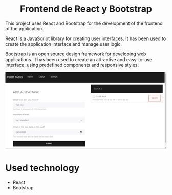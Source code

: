 <h1 align='center' >Frontend de React y Bootstrap</h1>

This project uses React and Bootstrap for the development of the frontend of the application.

React is a JavaScript library for creating user interfaces. It has been used to create the application interface and manage user logic.

Bootstrap is an open source design framework for developing web applications. It has been used to create an attractive and easy-to-use interface, using predefined components and responsive styles.

![Capture_2](../assets/docs/Capture1.png)

# Used technology

- React
- Bootstrap
